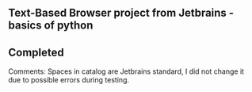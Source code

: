 ## Text-Based Browser project from Jetbrains - basics of python

## Completed


Comments: Spaces in catalog are Jetbrains standard, I did not change it due to possible errors during testing.
